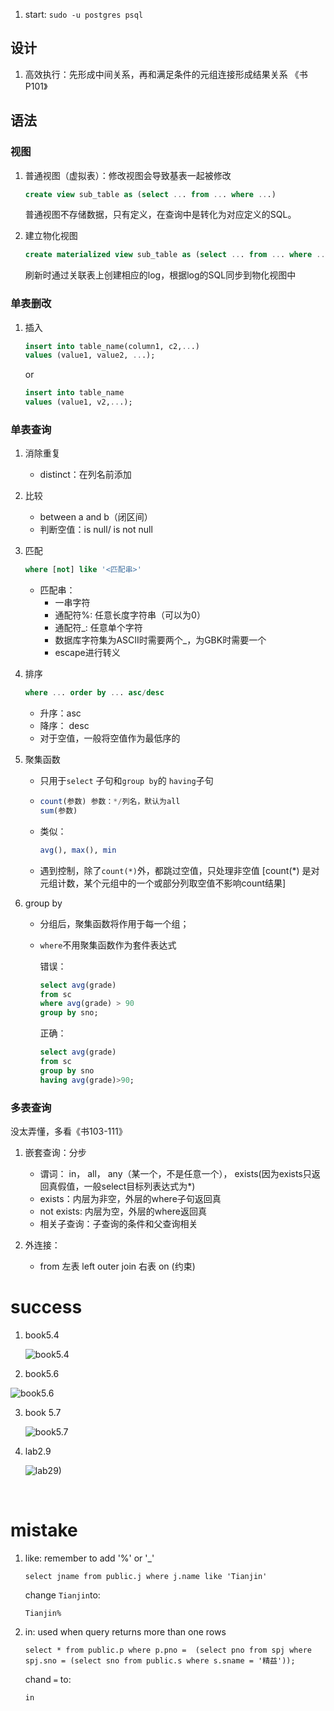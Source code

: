 1. start: `sudo -u postgres psql`







## 设计

1. 高效执行：先形成中间关系，再和满足条件的元组连接形成结果关系 《书P101》

## 语法

### 视图

1. 普通视图（虚拟表）：修改视图会导致基表一起被修改

   ```sql
   create view sub_table as (select ... from ... where ...)	
   ```

   普通视图不存储数据，只有定义，在查询中是转化为对应定义的SQL。

2. 建立物化视图

   ```sql
   create materialized view sub_table as (select ... from ... where ...)
   ```

   刷新时通过关联表上创建相应的log，根据log的SQL同步到物化视图中

### 单表删改

1. 插入

   ```sql
   insert into table_name(column1, c2,...)
   values (value1, value2, ...);
   ```

   or

   ```sql
   insert into table_name
   values (value1, v2,...);
   ```

### 单表查询

1. 消除重复

   - distinct：在列名前添加

2. 比较

   - between a and b（闭区间）
   - 判断空值：is null/ is not null

3. 匹配

   ```sql
   where [not] like '<匹配串>'
   ```

   - 匹配串：
     - 一串字符
     - 通配符%: 任意长度字符串（可以为0）
     - 通配符_: 任意单个字符
     - 数据库字符集为ASCII时需要两个_，为GBK时需要一个
     - escape进行转义

4. 排序

   ```sql
   where ... order by ... asc/desc
   ```

   - 升序：asc
   - 降序： desc
   - 对于空值，一般将空值作为最低序的

5. 聚集函数

   - 只用于`select` 子句和`group by`的 `having`子句

   - ```sql
     count(参数) 参数：*/列名，默认为all 
     sum(参数)
     ```

   - 类似： 

     ```sql
     avg(), max(), min
     ```

   - 遇到控制，除了`count(*)`外，都跳过空值，只处理非空值 [count(*) 是对元组计数，某个元组中的一个或部分列取空值不影响count结果]

6. group by

   - 分组后，聚集函数将作用于每一个组；

   - `where`不用聚集函数作为套件表达式

     错误：

     ```sql
     select avg(grade)
     from sc
     where avg(grade) > 90
     group by sno;
     ```

     正确：

     ```sql
     select avg(grade)
     from sc
     group by sno
     having avg(grade)>90;
     ```


### 多表查询

没太弄懂，多看《书103-111》

1. 嵌套查询：分步

   - 谓词： in， all， any（某一个，不是任意一个）， exists(因为exists只返回真假值，一般select目标列表达式为*)
   - exists：内层为非空，外层的where子句返回真
   - not exists: 内层为空，外层的where返回真
   - 相关子查询：子查询的条件和父查询相关
2. 外连接：
   - from 左表 left outer join 右表 on (约束)

# success

1. book5.4

   ![book5.4](/home/syx/文档/Git/book5.4.png)

2.  book5.6

   ![book5.6](/home/syx/文档/Git/book5.6.png)

3. book 5.7

   ![book5.7](/home/syx/文档/Git/book5.7.png)

4. lab2.9

   ![lab29)](/home/syx/文档/Git/lab2.9.png)

   ​

# mistake

1. like: remember to add '%' or '_'

   `select jname from public.j where j.name like 'Tianjin'`

   change `Tianjin`to:

   `Tianjin%`

2. in: used when query returns more than one rows

   `select * from public.p where p.pno =  (select pno from spj where spj.sno = (select sno from public.s where s.sname = '精益'));`

   chand `=` to:

   `in`

   ​